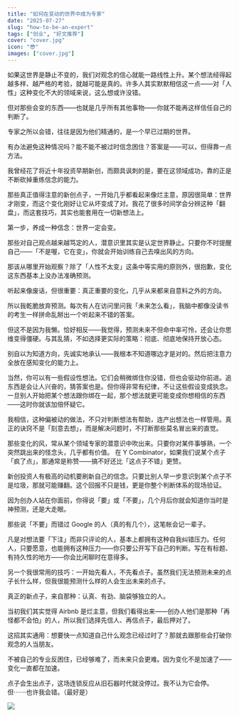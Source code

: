 ```yaml
---
title: "如何在变动的世界中成为专家"
date: "2025-07-27"
slug: "how-to-be-an-expert"
tags: ["创业", "好文推荐"]
cover: "cover.jpg"
icon: "😎"
images: ["cover.jpg"]
---
```

如果这世界是静止不变的，我们对观念的信心就能一路线性上升。某个想法经得起越多样、越严格的考验，就越可能是真的。许多人其实默默相信这一点——对「人性」这种变化不大的领域来说，这么想或许没错。



但对那些会变的东西——也就是几乎所有其他事物——你就不能再这样信任自己的判断了。



专家之所以会错，往往是因为他们精通的，是一个早已过期的世界。



有办法避免这种情况吗？能不能不被过时信念困住？答案是——可以，但得靠一点方法。



我曾经花了将近十年投资早期新创，而颇具讽刺的是，要在这领域成功，靠的正是不断砍掉重练信念的能力。



那些真正值得注意的新创点子，一开始几乎都看起来像烂主意，原因很简单：世界才刚变，而这个变化刚好让它从坏变成了对。我花了很多时间学会分辨这种「翻盘」，而这套技巧，其实也能套用在一切新想法上。



第一步，养成一种信念：世界一定会变。



那些对自己观点越来越笃定的人，潜意识里其实是认定世界静止。只要你不时提醒自己——「不是喔，它在变」，你就会开始训练自己去嗅出风的方向。



那该从哪里开始观察？除了「人性不太变」这条中等实用的原则外，很抱歉，变化这东西基本上没办法准确预测。



听起来像废话，但很重要：真正重要的变化，几乎从来都来自意料之外的方向。



所以我乾脆放弃预测。每次有人在访问里问我「未来怎么看」，我脑中都像没读书的考生一样拼命乱掰出一个听起来不错的答案。



但这不是因为我懒。恰好相反——我觉得，预测未来不但命中率可怜，还会让你思维变得僵硬。与其乱猜，不如选择更实际的策略：彻底、彻底地保持开放心态。



别自以为知道方向，先诚实地承认——我根本不知道哪边才是对的。然后把注意力全放在感知变化的能力上。



当然，你可以有一些假设性想法。它们会稍微绑住你没错，但也会驱动你前进。追东西是会让人兴奋的，猜答案也是。但你得非常有纪律，不让这些假设变成执念。
一旦别人开始把某个想法跟你绑在一起，那个想法就更可能变成你想相信的东西——这时你就该加倍怀疑它。



我相信，这种偏被动的做法，不只对判断想法有帮助，连产出想法也一样管用。真正的诀窍不是「刻意去想」，而是解决问题时，不打断那些莫名冒出来的直觉。



那些变化的风，常从某个领域专家的潜意识中吹出来。只要你对某件事够熟，一个突然跳出来的怪念头，几乎都有价值。
在 Y Combinator，如果我们说某个点子「疯了点」，那通常是称赞——搞不好还比「这点子不错」更赞。



新创投资人有极高的动机要刷新自己的信念。只要比别人早一步意识到某个点子不是垃圾，那就可能赚翻。这个回报不只是钱，更是你整个判断体系的现场验证。



因为创办人站在你面前，你得说「要」或「不要」，几个月后你就会知道你当时是神预测，还是大走眼。



那些说「不要」而错过 Google 的人（真的有几个），这笔帐会记一辈子。



凡是对想法要「下注」而非只评论的人，基本上都拥有这种自我纠错压力。任何人，只要愿意，也能拥有这种压力——你只要公开写下自己的判断。写在有标题、有持久性的地方——你会比闲聊时在意得多。



另一个我很常用的技巧：一开始先看人，不先看点子。虽然我们无法预测未来的点子长什么样，但我很能预测什么样的人会生出未来的点子。



真正的新点子，来自那种：认真、有劲、脑袋够独立的人。



当初我们其实觉得 Airbnb 是烂主意，但我们看得出来——创办人他们是那种「再怪都不会怕」的人，所以我们选择先信人、再信点子，最后押对了。



这招其实通用：想要快一点知道自己什么观念已经过时了？那就去跟那些会打破你观念的人当朋友。



不被自己的专业反困住，已经够难了，而未来只会更难。因为变化不是加速了——变化一直都在加速。



点子会生出点子，这场连锁反应从旧石器时代就没停过。我不认为它会停。
但⋯⋯也许我会错。（最好是）




![](https://prod-files-secure.s3.us-west-2.amazonaws.com/112d0858-5090-4d34-a606-b75eb8d65fd2/46476355-9cf3-4e99-9b7a-3531bc426380/1000202064.png?X-Amz-Algorithm=AWS4-HMAC-SHA256&X-Amz-Content-Sha256=UNSIGNED-PAYLOAD&X-Amz-Credential=ASIAZI2LB4665G7QZFHC%2F20250916%2Fus-west-2%2Fs3%2Faws4_request&X-Amz-Date=20250916T184222Z&X-Amz-Expires=3600&X-Amz-Security-Token=IQoJb3JpZ2luX2VjEBoaCXVzLXdlc3QtMiJHMEUCICJuIP5uqPja%2BHKGxJ0PJI7IAJe8Xxuc%2F0wrMEXIZMhOAiEAvnUGYuO0afZQhg1ibUIbU4IltCDTNqmRMQXN3VTZAnoqiAQIk%2F%2F%2F%2F%2F%2F%2F%2F%2F%2F%2FARAAGgw2Mzc0MjMxODM4MDUiDMFekiOXCw7Zye2n7CrcAySyV%2F3wFmH%2FI80pkAwYnvDkzyZTXZIqlPpIeb8xob7udpMFPy75jqPMiuEF7wKmddZTVSYHUPtw9ISs%2Fe75YfxH3tij1KFRnrZwEtvSjGIPAv8AxSF18r5eAomyP5ZK%2BS%2FUAVaWywRNBPExu5MebDqgDK0YKDyM3KtFNWky0qfUUywDIqquGy5j9mpjuPwML3sQN3n6Ui3r1yaq8JZMcAGH6t1mrrDDcz4aHSe%2BlcBqVBNlQkvL9ONxl53U%2F6cXySIL3eAHSQy3hlmVQoeuLzQSfBiscUOOOmgoCgW7mlJAnxLD4t1e%2B6qpdXyZdkZ9KA7LSf9gaM3QXOkzjqSckjQwckNYxMDQyqF6XqyKa60jCYw9C%2FT7%2FbGMtkIbVsEb9dohqjxVusRALYIwOGFR%2BPXlfhDTfnW%2F9U%2BGimYbYn8YqYNCt0070NlE2IPn0HClDTE%2Fajabdg3fgyQV0Pqh5v7NpsIVz5QGLEIw70Ivd9Lu%2BJVqr0UN4XN5S5iJXnW8kWmyPEsm%2Boa7ZOiCHlZBdhae25UYBDiVSA%2FC7RadzU%2Buda1c3J30SAcAJ4D0vIRMJO7QGR3lVkHxzfsBCyx2R5x7wtCF%2BUE%2B%2F%2FYa%2B4f5nbJQ811%2Bk63IQ1%2Ff%2B%2BdsMIfDpsYGOqUBYCcpXfpzpa1hASsfbb2spOR20fQ66npx%2Bwz0ZxB9HGfmM%2Bxbcsw3wfWuppj66ZaVBuqHTBknmwTqKK%2BPnBsXsEBV8crBeREQj229ArRmcihPggcwpx1sPppg9pIBmAJsev3B4TBQmhXflAAkObCHeSBF%2F2w%2FZKvYIcYMsJha7BtAHmBfo4pwTcM9EDK6O32MF4aIe0oXIEXCs3RUMNxRSA79TlfA&X-Amz-Signature=7909a28ef71d7a52c263d9bfc462582d75dc34880294374f30f213b4b9c7085d&X-Amz-SignedHeaders=host&x-amz-checksum-mode=ENABLED&x-id=GetObject)

